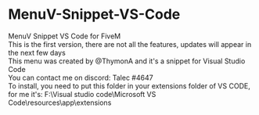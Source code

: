# MenuV-Snippet-VS-Code
MenuV Snippet VS Code for FiveM <br>
This is the first version, there are not all the features, updates will appear in the next few days <br>
This menu was created by @ThymonA and it's a snippet for Visual Studio Code <br>
You can contact me on discord: Talec #4647 <br>
To install, you need to put this folder in your extensions folder of VS CODE, for me it's: F:\Visual studio code\Microsoft VS Code\resources\app\extensions
